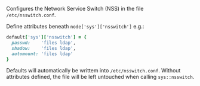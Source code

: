Configures the Network Service Switch (NSS) in the file `/etc/nsswitch.conf`.

Define attributes beneath `node['sys']['nsswitch']` e.g.:

```ruby
default['sys']['nsswitch'] = {
  passwd:    'files ldap',
  shadow:    'files ldap',
  automount: 'files ldap'
}
```

Defaults will automatically be writtem into `/etc/nsswitch.conf`.
Without attributes defined, the file will be left untouched
when calling `sys::nsswitch`.
